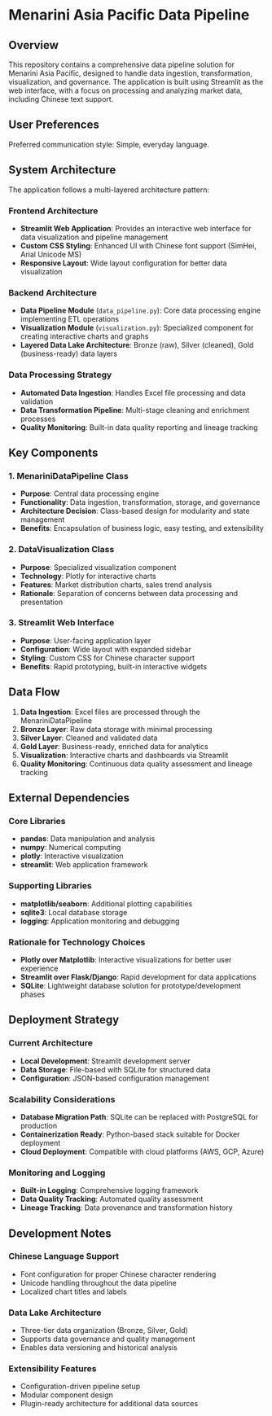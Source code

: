 # Menarini Asia Pacific Data Pipeline

## Overview

This repository contains a comprehensive data pipeline solution for Menarini Asia Pacific, designed to handle data ingestion, transformation, visualization, and governance. The application is built using Streamlit as the web interface, with a focus on processing and analyzing market data, including Chinese text support.

## User Preferences

Preferred communication style: Simple, everyday language.

## System Architecture

The application follows a multi-layered architecture pattern:

### Frontend Architecture
- **Streamlit Web Application**: Provides an interactive web interface for data visualization and pipeline management
- **Custom CSS Styling**: Enhanced UI with Chinese font support (SimHei, Arial Unicode MS)
- **Responsive Layout**: Wide layout configuration for better data visualization

### Backend Architecture
- **Data Pipeline Module** (`data_pipeline.py`): Core data processing engine implementing ETL operations
- **Visualization Module** (`visualization.py`): Specialized component for creating interactive charts and graphs
- **Layered Data Lake Architecture**: Bronze (raw), Silver (cleaned), Gold (business-ready) data layers

### Data Processing Strategy
- **Automated Data Ingestion**: Handles Excel file processing and data validation
- **Data Transformation Pipeline**: Multi-stage cleaning and enrichment processes
- **Quality Monitoring**: Built-in data quality reporting and lineage tracking

## Key Components

### 1. MenariniDataPipeline Class
- **Purpose**: Central data processing engine
- **Functionality**: Data ingestion, transformation, storage, and governance
- **Architecture Decision**: Class-based design for modularity and state management
- **Benefits**: Encapsulation of business logic, easy testing, and extensibility

### 2. DataVisualization Class
- **Purpose**: Specialized visualization component
- **Technology**: Plotly for interactive charts
- **Features**: Market distribution charts, sales trend analysis
- **Rationale**: Separation of concerns between data processing and presentation

### 3. Streamlit Web Interface
- **Purpose**: User-facing application layer
- **Configuration**: Wide layout with expanded sidebar
- **Styling**: Custom CSS for Chinese character support
- **Benefits**: Rapid prototyping, built-in interactive widgets

## Data Flow

1. **Data Ingestion**: Excel files are processed through the MenariniDataPipeline
2. **Bronze Layer**: Raw data storage with minimal processing
3. **Silver Layer**: Cleaned and validated data
4. **Gold Layer**: Business-ready, enriched data for analytics
5. **Visualization**: Interactive charts and dashboards via Streamlit
6. **Quality Monitoring**: Continuous data quality assessment and lineage tracking

## External Dependencies

### Core Libraries
- **pandas**: Data manipulation and analysis
- **numpy**: Numerical computing
- **plotly**: Interactive visualization
- **streamlit**: Web application framework

### Supporting Libraries
- **matplotlib/seaborn**: Additional plotting capabilities
- **sqlite3**: Local database storage
- **logging**: Application monitoring and debugging

### Rationale for Technology Choices
- **Plotly over Matplotlib**: Interactive visualizations for better user experience
- **Streamlit over Flask/Django**: Rapid development for data applications
- **SQLite**: Lightweight database solution for prototype/development phases

## Deployment Strategy

### Current Architecture
- **Local Development**: Streamlit development server
- **Data Storage**: File-based with SQLite for structured data
- **Configuration**: JSON-based configuration management

### Scalability Considerations
- **Database Migration Path**: SQLite can be replaced with PostgreSQL for production
- **Containerization Ready**: Python-based stack suitable for Docker deployment
- **Cloud Deployment**: Compatible with cloud platforms (AWS, GCP, Azure)

### Monitoring and Logging
- **Built-in Logging**: Comprehensive logging framework
- **Data Quality Tracking**: Automated quality assessment
- **Lineage Tracking**: Data provenance and transformation history

## Development Notes

### Chinese Language Support
- Font configuration for proper Chinese character rendering
- Unicode handling throughout the data pipeline
- Localized chart titles and labels

### Data Lake Architecture
- Three-tier data organization (Bronze, Silver, Gold)
- Supports data governance and quality management
- Enables data versioning and historical analysis

### Extensibility Features
- Configuration-driven pipeline setup
- Modular component design
- Plugin-ready architecture for additional data sources